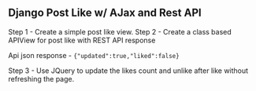 ## Django Post Like w/ AJax and Rest API

Step 1 - Create a simple post like view.
Step 2 - Create a class based APIView for post like with REST API response 

Api json response - `{"updated":true,"liked":false}`

Step 3 - Use JQuery to update the likes count and unlike after like without refreshing the page.
